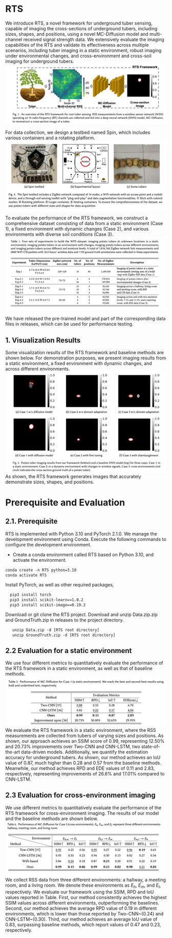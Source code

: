 # RTS
We introduce RTS, a novel framework for underground tuber sensing, capable of imaging the cross-sections of underground tubers, including sizes, shapes, and positions, using a 
novel MC-Diffusion model and multi-channel received signal strength data. We extensively evaluate the imaging capabilities of the RTS and validate its effectiveness across multiple scenarios, including tuber imaging in a static environment, robust imaging under environmental changes, and cross-environment and cross-soil imaging for underground tubers. 
![The RTS framework.](Images/Framework.png)

For data collection, we design a testbed named Spin, which includes various containers and a rotating platform.
![The RTS framework.](Images/Testbed.png)

To evaluate the performance of the RTS framework, we construct a comprehensive dataset consisting of data from a static environment (Case 1), a fixed environment with dynamic changes (Case 2), and various environments with diverse soil conditions (Case 3). 
![Dataset.](Images/dataset.png)

We have released the pre-trained model and part of the corresponding data files in releases, which can be used for performance testing. 

## 1. Visualization Results
Some visualization results of the RTS framework and baseline methods are shown below. For demonstration purposes, we present imaging results from a static environment, a fixed environment with dynamic changes, and across different environments. 
![Dataset.](Images/result.png)
As shown, the RTS framework generates images that accurately demonstrate sizes, shapes, and positions. 


# Prerequisite and Evaluation
## 2.1. Prerequisite
RTS is implemented with Python 3.10 and PyTorch 2.1.0. We manage the development environment using Conda. Execute the following commands to configure the development environment.
* Create a conda environment called RTS based on Python 3.10, and activate the environment.
```
conda create -n RTS python=3.10
conda activate RTS 
```
Install PyTorch, as well as other required packages, 
```
  pip3 install torch
  pip3 install scikit-learn==1.0.2
  pip3 install scikit-image==0.19.2
```
Download or git clone the RTS project. Download and unzip  Data.zip.zip and GroundTruth.zip in releases to the project directory. 
```
   unzip Data.zip -d [RTS root directory]
   unzip GroundTruth.zip -d [RTS root directory]
```

## 2.2 Evaluation for a static environment
We use four different metrics to quantitatively evaluate the performance of the RTS framework in a static environment, as well as that of baseline methods.
![Dataset.](Images/Result_Static.png)
We evaluate the RTS framework in a static environment, where the RSS measurements are collected from tubers of varying sizes and positions. As shown, our approach achieves an SSIM score of 0.99, representing 12.50\% and 20.73\% improvements over Two-CNN and CNN-LSTM, two state-of-the-art data-driven models. Additionally, we quantify the estimation accuracy for underground tubers. As shown, our method achieves an IoU value of 0.87, much higher than 0.28 and 0.57 from the baseline methods. Meanwhile, our method achieves RPD and EDE values of 0.11 and 2.83, respectively, representing improvements of 26.6\% and 17.01\% compared to CNN-LSTM.


## 2.3 Evaluation for cross-environment imaging
We use different metrics to quantitatively evaluate the performance of the RTS framework for cross-environment imaging. The results of our model and the baseline methods are shown below.
![Dataset.](Images/Result_Cross.png)
We collect RSS data from three different environments: a hallway, a meeting room, and a living room. We denote these environments as $E_h$, $E_m$, and $E_l$, respectively. We evaluate our framework using the SSIM, RPD and IoU values reported in Table. First, our method consistently achieves the highest SSIM values across different environments, outperforming the baselines. Second, our method achieves the average RPD value of 0.19 in different environments, which is lower than those reported by Two-CNN~(0.24) and CNN-LSTM~(0.30). Third, our method achieves an average IoU value of 0.83, surpassing baseline methods, which report values of 0.47 and 0.23, respectively. 




